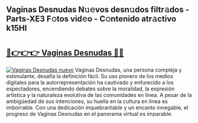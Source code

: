 ## Vaginas Desnudas N𝚞𝚎vos desn𝚞dos filtr𝚊dos - Parts-XE3 F𝚘tos vid𝚎o - C𝚘ntenido atr𝚊ctivo k15HI

# <h2><a href="http://mbc6e1d.tromn.icu/?c=Vaginas+Desnudas">🔗👉👉👉 Vaginas Desnudas 🔗🔗</a></h2>

[![Vaginas Desnudas nuevo](https://i.imgur.com/pEAQMta.gif)](http://mbc6e1d.tromn.icu/?c=Vaginas+Desnudas)
Vaginas Desnudas, una persona compleja y estimulante, desafía la definición fácil. Su uso pionero de los medios digitales para la autorrepresentación ha cautivado y enfurecido a los espectadores, encendiendo debates sobre la moralidad, la expresión artística y la naturaleza evolutiva de las comunidades en línea. A pesar de la ambigüedad de sus intenciones, su huella en la cultura en línea es imborrable. Con una dedicación inquebrantable y un encanto innegable, el progreso de Vaginas Desnudas en el panorama virtual es imparable.
